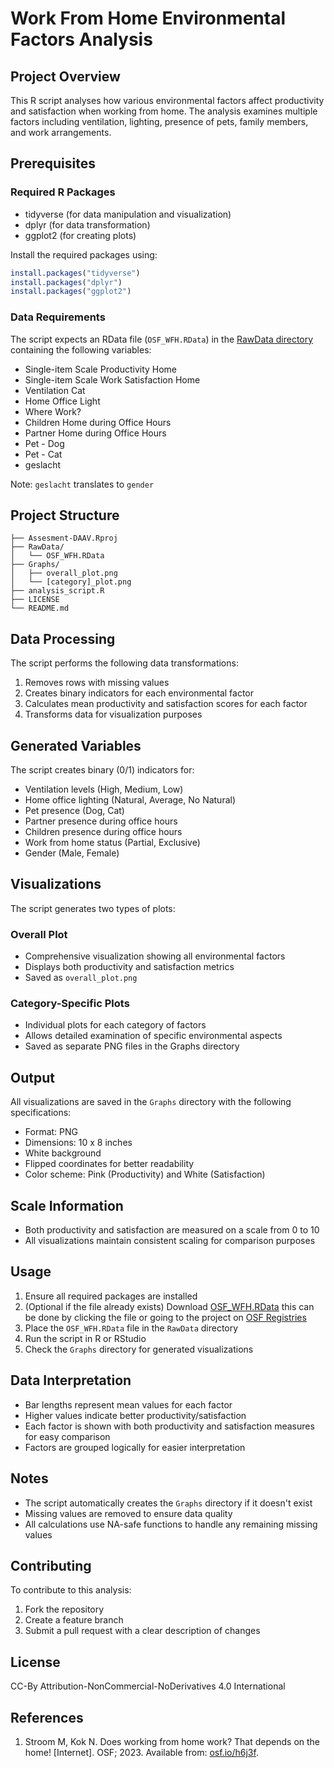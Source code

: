 # Work From Home Environmental Factors Analysis

## Project Overview
This R script analyses how various environmental factors affect productivity and satisfaction when working from home. The analysis examines multiple factors including ventilation, lighting, presence of pets, family members, and work arrangements.

## Prerequisites

### Required R Packages
- tidyverse (for data manipulation and visualization)
- dplyr (for data transformation)
- ggplot2 (for creating plots)

Install the required packages using:
```R
install.packages("tidyverse")
install.packages("dplyr")
install.packages("ggplot2")
```

### Data Requirements
The script expects an RData file (`OSF_WFH.RData`) in the [RawData directory](https://github.com/drusdale/Assesment-DAAV/tree/main/RawData) containing the following variables:
- Single-item Scale Productivity Home
- Single-item Scale Work Satisfaction Home
- Ventilation Cat
- Home Office Light
- Where Work?
- Children Home during Office Hours
- Partner Home during Office Hours
- Pet - Dog
- Pet - Cat
- geslacht

Note: `geslacht` translates to `gender`

## Project Structure
```
├── Assesment-DAAV.Rproj
├── RawData/
│   └── OSF_WFH.RData
├── Graphs/
│   ├── overall_plot.png
│   └── [category]_plot.png
├── analysis_script.R
├── LICENSE
└── README.md
```

## Data Processing
The script performs the following data transformations:
1. Removes rows with missing values
2. Creates binary indicators for each environmental factor
3. Calculates mean productivity and satisfaction scores for each factor
4. Transforms data for visualization purposes

## Generated Variables
The script creates binary (0/1) indicators for:
- Ventilation levels (High, Medium, Low)
- Home office lighting (Natural, Average, No Natural)
- Pet presence (Dog, Cat)
- Partner presence during office hours
- Children presence during office hours
- Work from home status (Partial, Exclusive)
- Gender (Male, Female)

## Visualizations
The script generates two types of plots:

### Overall Plot
- Comprehensive visualization showing all environmental factors
- Displays both productivity and satisfaction metrics
- Saved as `overall_plot.png`

### Category-Specific Plots
- Individual plots for each category of factors
- Allows detailed examination of specific environmental aspects
- Saved as separate PNG files in the Graphs directory

## Output
All visualizations are saved in the `Graphs` directory with the following specifications:
- Format: PNG
- Dimensions: 10 x 8 inches
- White background
- Flipped coordinates for better readability
- Color scheme: Pink (Productivity) and White (Satisfaction)

## Scale Information
- Both productivity and satisfaction are measured on a scale from 0 to 10
- All visualizations maintain consistent scaling for comparison purposes

## Usage
1. Ensure all required packages are installed
2. (Optional if the file already exists) Download [OSF_WFH.RData](https://osf.io/download/df7mz/) this can be done by clicking the file or going to the project on [OSF Registries](https://osf.io/h6j3f)
2. Place the `OSF_WFH.RData` file in the `RawData` directory
3. Run the script in R or RStudio
4. Check the `Graphs` directory for generated visualizations

## Data Interpretation
- Bar lengths represent mean values for each factor
- Higher values indicate better productivity/satisfaction
- Each factor is shown with both productivity and satisfaction measures for easy comparison
- Factors are grouped logically for easier interpretation

## Notes
- The script automatically creates the `Graphs` directory if it doesn't exist
- Missing values are removed to ensure data quality
- All calculations use NA-safe functions to handle any remaining missing values

## Contributing
To contribute to this analysis:
1. Fork the repository
2. Create a feature branch
3. Submit a pull request with a clear description of changes

## License
CC-By Attribution-NonCommercial-NoDerivatives 4.0 International

## References

1. Stroom M, Kok N. Does working from home work? That depends on the home! [Internet]. OSF; 2023. Available from: [osf.io/h6j3f](https://osf.io/h6j3f).